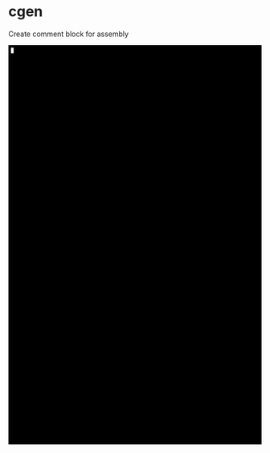 # cgen
Create comment block for assembly

<img src="https://github.com/jorritwegman/cgen/blob/master/download.gif?raw=true">
